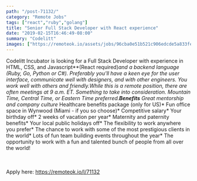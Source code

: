 ```yaml
---
path: "/post-71132/"
category: "Remote Jobs"
tags: ["react","ruby","golang"]
title: "Senior Full Stack Developer with React experience"
date: "2019-02-15T16:46:49-08:00"
summary: "Codelitt"
images: ["https://remoteok.io/assets/jobs/96cba0e51b521c906edcde5a833fe3321550256924.png"]
---
```


Codelitt Incubator is looking for a Full Stack Developer with experience in HTML, CSS, and Javascript**(React required)**and a backend language (Ruby, Go, Python or C#). Preferably you'll have a keen eye for the user interface, communicate well with designers, and with other engineers. You work well with others and friendly.While this is a remote position, there are often meetings at 9 a.m. ET. Something to take into consideration. Mountain Time, Central Time, or Eastern Time preferred.**Benefits*** Great mentorship and company culture* Healthcare benefits package (only for US)* Fun office space in Wynwood (Miami - if you so choose)* Competitive salary* Your birthday off* 2 weeks of vacation per year* Maternity and paternity benefits* Your local public holidays off* The flexibility to work anywhere you prefer* The chance to work with some of the most prestigious clients in the world* Lots of fun team building events throughout the year* The opportunity to work with a fun and talented bunch of people from all over the world!

<br/>
<br/>
Apply here: <A HREF="https://remoteok.io/l/71132">https://remoteok.io/l/71132</A>
